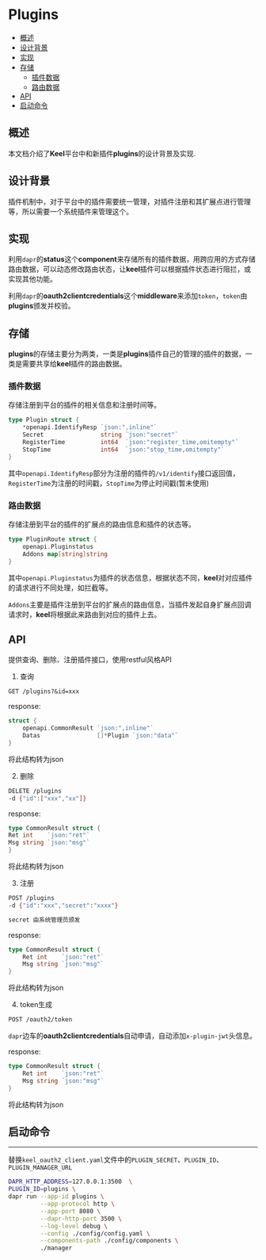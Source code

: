 # Plugins

<!-- TOC -->
- [概述](#概述)
- [设计背景](#设计背景)
- [实现](#实现)
- [存储](#存储)
  - [插件数据](#插件数据)
  - [路由数据](#路由数据)
- [API](#API)
- [启动命令](#启动命令)
<!-- TOC -->

## 概述

本文档介绍了**Keel**平台中和新插件**plugins**的设计背景及实现.

## 设计背景

插件机制中，对于平台中的插件需要统一管理，对插件注册和其扩展点进行管理等，所以需要一个系统插件来管理这个。

## 实现

利用`dapr`的**status**这个**component**来存储所有的插件数据，用跨应用的方式存储路由数据，可以动态修改路由状态，让**keel**插件可以根据插件状态进行阻拦，或实现其他功能。

利用`dapr`的**oauth2clientcredentials**这个**middleware**来添加`token`，`token`由**plugins**颁发并校验。

## 存储

**plugins**的存储主要分为两类，一类是**plugins**插件自己的管理的插件的数据，一类是需要共享给**keel**插件的路由数据。

### 插件数据

存储注册到平台的插件的相关信息和注册时间等。

```go
type Plugin struct {
	*openapi.IdentifyResp `json:",inline"`
	Secret                string `json:"secret"`
	RegisterTime          int64  `json:"register_time,omitempty"`
	StopTime              int64  `json:"stop_time,omitempty"`
}
```

其中`openapi.IdentifyResp`部分为注册的插件的`/v1/identify`接口返回值，`RegisterTime`为注册的时间戳，`StopTime`为停止时间戳(暂未使用)

### 路由数据

存储注册到平台的插件的扩展点的路由信息和插件的状态等。

```go
type PluginRoute struct {
	openapi.Pluginstatus
	Addons map[string]string
}
```

其中`openapi.Pluginstatus`为插件的状态信息，根据状态不同，**keel**对对应插件的请求进行不同处理，如拦截等。

`Addons`主要是插件注册到平台的扩展点的路由信息，当插件发起自身扩展点回调请求时，**keel**将根据此来路由到对应的插件上去。

## API

提供查询、删除、注册插件接口，使用restful风格API

  1. 查询

```base
GET /plugins?&id=xxx
```

response:

```go
struct {
	openapi.CommonResult `json:",inline"`
	Datas                []*Plugin `json:"data"`
}
```

将此结构转为json
  
  2. 删除

```bash
DELETE /plugins
-d {"id":["xxx","xx"]}
```

response:

```go
type CommonResult struct {
Ret int    `json:"ret"`
Msg string `json:"msg"`
}
```

将此结构转为json

  3. 注册

```bash
POST /plugins
-d {"id":"xxx","secret":"xxxx"}

secret 由系统管理员颁发
```

response:
```go
type CommonResult struct {	
    Ret int    `json:"ret"`	
    Msg string `json:"msg"`
}
```
将此结构转为json

  4. token生成

```bash
POST /oauth2/token
```

`dapr`边车的**oauth2clientcredentials**自动申请，自动添加`x-plugin-jwt`头信息。

response:
```go
type CommonResult struct {	
    Ret int    `json:"ret"`	
    Msg string `json:"msg"`
}
```
将此结构转为json

## 启动命令

---

替换`keel_oauth2_client.yaml`文件中的`PLUGIN_SECRET`、`PLUGIN_ID`、`PLUGIN_MANAGER_URL`

```bash
DAPR_HTTP_ADDRESS=127.0.0.1:3500  \
PLUGIN_ID=plugins \
dapr run --app-id plugins \
         --app-protocol http \
         --app-port 8080 \
         --dapr-http-port 3500 \
         --log-level debug \
         --config ./config/config.yaml \
         --components-path ./config/components \
         ./manager
```